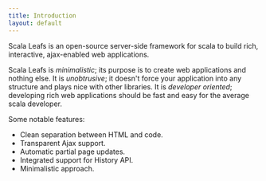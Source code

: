 ```yaml
---
title: Introduction
layout: default
---
```


Scala Leafs is an open-source server-side framework for scala to build rich, interactive, ajax-enabled web applications. 

Scala Leafs is *minimalistic*; its purpose is to create web applications and nothing else. It is *unobtrusive*; it doesn't force your application into any structure and plays nice with other libraries. It is *developer oriented*; developing rich web applications should be fast and easy for the average scala developer.

Some notable features:

- Clean separation between HTML and code.
- Transparent Ajax support.
- Automatic partial page updates.
- Integrated support for History API.
- Minimalistic approach.